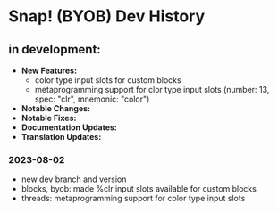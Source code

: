 # Snap! (BYOB) Dev History

## in development:
* **New Features:**
    * color type input slots for custom blocks
    * metaprogramming support for clor type input slots (number: 13, spec: "clr", mnemonic: "color")
* **Notable Changes:**
* **Notable Fixes:**
* **Documentation Updates:**
* **Translation Updates:**

### 2023-08-02
* new dev branch and version
* blocks, byob: made %clr input slots available for custom blocks
* threads: metaprogramming support for color type input slots
